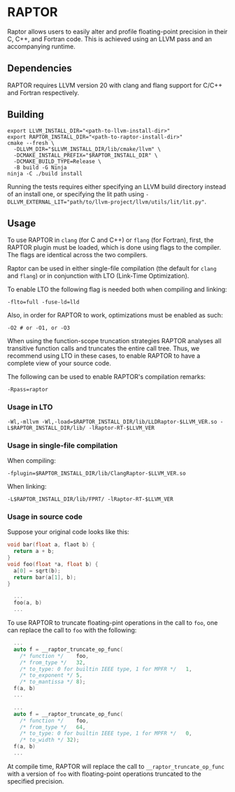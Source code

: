 # RAPTOR

Raptor allows users to easily alter and profile floating-point precision in their C, C++, and Fortran code.
This is achieved using an LLVM pass and an accompanying runtime.


## Dependencies

RAPTOR requires LLVM version 20 with clang and flang support for C/C++ and Fortran respectively.

## Building

``` shell
export LLVM_INSTALL_DIR="<path-to-llvm-install-dir>"
export RAPTOR_INSTALL_DIR="<path-to-raptor-install-dir>"
cmake --fresh \
  -DLLVM_DIR="$LLVM_INSTALL_DIR/lib/cmake/llvm" \
  -DCMAKE_INSTALL_PREFIX="$RAPTOR_INSTALL_DIR" \
  -DCMAKE_BUILD_TYPE=Release \
  -B build -G Ninja
ninja -C ./build install
```

Running the tests requires either specifying an LLVM build directory instead of an install one, or specifying the lit path using `-DLLVM_EXTERNAL_LIT="path/to/llvm-project/llvm/utils/lit/lit.py"`.

## Usage

To use RAPTOR in `clang` (for C and C++) or `flang` (for Fortran), first, the RAPTOR plugin must be loaded, which is done using flags to the compiler.
The flags are identical across the two compilers.

Raptor can be used in either single-file compilation (the default for `clang` and `flang`) or in conjunction with LTO (Link-Time Optimization).

To enable LTO the following flag is needed both when compiling and linking:
``` shell
-flto=full -fuse-ld=lld
```

Also, in order for RAPTOR to work, optimizations must be enabled as such:
``` shell
-O2 # or -O1, or -O3
```

When using the function-scope truncation strategies RAPTOR analyses all transitive function calls and truncates the entire call tree.
Thus, we recommend using LTO in these cases, to enable RAPTOR to have a complete view of your source code.

The following can be used to enable RAPTOR's compilation remarks:
``` shell
-Rpass=raptor
```


### Usage in LTO

``` shell
-Wl,-mllvm -Wl,-load=$RAPTOR_INSTALL_DIR/lib/LLDRaptor-$LLVM_VER.so -L$RAPTOR_INSTALL_DIR/lib/ -lRaptor-RT-$LLVM_VER
```

### Usage in single-file compilation

When compiling:
``` shell
-fplugin=$RAPTOR_INSTALL_DIR/lib/ClangRaptor-$LLVM_VER.so
```

When linking:
``` shell
-L$RAPTOR_INSTALL_DIR/lib/FPRT/ -lRaptor-RT-$LLVM_VER
```


### Usage in source code

Suppose your original code looks like this:
``` c++
void bar(float a, flaot b) {
  return a + b;
}
void foo(float *a, float b) {
  a[0] = sqrt(b);
  return bar(a[1], b);
}

  ...
  foo(a, b)
  ...
```

To use RAPTOR to truncate floating-pint operations in the call to `foo`, one can replace the call to `foo` with the following:
``` c++
  ...
  auto f = __raptor_truncate_op_func(
    /* function */    foo,
    /* from_type */   32,
    /* to_type: 0 for builtin IEEE type, 1 for MPFR */   1,
    /* to_exponent */ 5,
    /* to_mantissa */ 8);
  f(a, b)
  ...
```

``` c++
  ...
  auto f = __raptor_truncate_op_func(
    /* function */    foo,
    /* from_type */   64,
    /* to_type: 0 for builtin IEEE type, 1 for MPFR */   0,
    /* to_width */ 32);
  f(a, b)
  ...
```

At compile time, RAPTOR will replace the call to `__raptor_truncate_op_func` with a version of `foo` with floating-point operations truncated to the specified precision.
